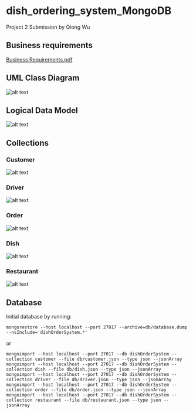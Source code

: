 # dish_ordering_system_MongoDB
Project 2 Submission by Qiong Wu

## Business requirements
[Business Requirements.pdf](doc/Requirements.pdf)

## UML Class Diagram
![alt text](doc/UML.png)

## Logical Data Model
![alt text](doc/dataModel.png)

## Collections
### Customer
![alt text](doc/customerSample.png)

### Driver
![alt text](doc/driverSample.png)

### Order
![alt text](doc/orderSample.png)

### Dish
![alt text](doc/dishSample.png)

### Restaurant
![alt text](doc/restaurantSample.png)

## Database
Initial database by running:
```
mongorestore --host localhost --port 27017 --archive=db/database.dump --nsInclude='dishOrderSystem.*'
```
or 

```
mongoimport --host localhost --port 27017 --db dishOrderSystem --collection customer --file db/customer.json --type json --jsonArray
mongoimport --host localhost --port 27017 --db dishOrderSystem --collection dish --file db/dish.json --type json --jsonArray
mongoimport --host localhost --port 27017 --db dishOrderSystem --collection driver --file db/driver.json --type json --jsonArray
mongoimport --host localhost --port 27017 --db dishOrderSystem --collection order --file db/order.json --type json --jsonArray
mongoimport --host localhost --port 27017 --db dishOrderSystem --collection restaurant --file db/restaurant.json --type json --jsonArray
```